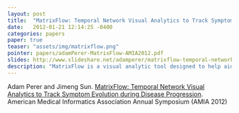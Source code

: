 ```yaml
---
layout: post
title:  "MatrixFlow: Temporal Network Visual Analytics to Track Symptom Evolution during Disease Progression"
date:   2012-01-21 12:14:25 -0400
categories: papers
paper: true
teaser: "assets/img/matrixflow.png"
pointer: papers/adamPerer-MatrixFlow-AMIA2012.pdf
slides: http://www.slideshare.net/adamperer/matrixflow-temporal-network-visual-analytics-to-track-symptom-evolution-during-disease-progression
description: "MatrixFlow is a visual analytic tool designed to help aid clinical researchers by making the subtle trends of disease progression more obvious. By unearthing the hidden patterns of co-occuring symptoms in patient health records, emerging health risks may become more discoverable."
---
```


Adam Perer and Jimeng Sun. [MatrixFlow: Temporal Network Visual Analytics to Track Symptom Evolution during Disease Progression](papers/adamPerer-MatrixFlow-AMIA2012.pdf). American Medical Informatics Association Annual Symposium (AMIA 2012)